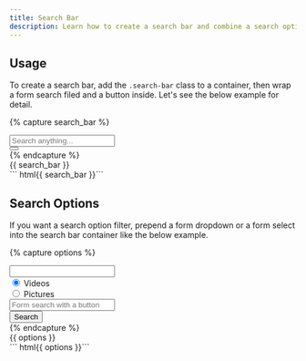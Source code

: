 ```yaml
---
title: Search Bar
description: Learn how to create a search bar and combine a search option filter in Luda.
---
```



## Usage
To create a search bar, add the `.search-bar` class to a container,
then wrap a form search filed and a button inside.
Let's see the below example for detail.

{% capture search_bar %}
<div class="search-bar">
  <div class="fm fm-text">
    <input type="search" placeholder="Search anything...">
  </div>
  <button class="btn btn-ico btn-primary">
    <i class="ico ico-search"></i>
  </button>
</div>
{% endcapture %}
<div class="example">
  {{ search_bar }}
</div>
``` html{{ search_bar }}```



## Search Options
If you want a search option filter, prepend a form dropdown or a form select into the
search bar container like the below example.

{% capture options %}
<div class="search-bar">
  <div class="fm-dropdown dropdown-absolute">
    <div class="fm fm-select"><input></div>
    <div class="dropdown-menu">
      <div class="dropdown-items">
        <div class="btns-y">
          <div class="btn-radio btn-hollow-primary">
            <input type="radio" checked name="single_fm_dropdown" value="one">
            <label>Videos</label>
          </div>
          <div class="btn-radio btn-hollow-primary">
            <input type="radio" name="single_fm_dropdown" value="two">
            <label>Pictures</label>
          </div>
        </div>
      </div>
    </div>
  </div>
  <div class="fm fm-text">
    <input type="search" placeholder="Form search with a button">
  </div>
  <button class="btn btn-primary">Search</button>
</div>
{% endcapture %}
<div class="example">
  {{ options }}
</div>
``` html{{ options }}```